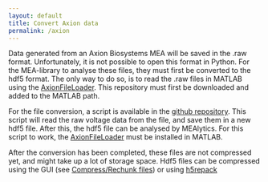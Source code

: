 ```yaml
---
layout: default
title: Convert Axion data
permalink: /axion
---
```


Data generated from an Axion Biosystems MEA will be saved in the .raw format. Unfortunately, it is not possible to open this format in Python. For the MEA-library to analyse these files, they must first be converted to the hdf5 format. The only way to do so, is to read the .raw files in MATLAB using the [AxionFileLoader](https://github.com/axionbio/AxionFileLoader). This repository must first be downloaded and added to the MATLAB path.

For the file conversion, a script is available in the [github repository](https://github.com/CureQ/CureQ/blob/main/raw_to_hdf5.m). This script will read the raw voltage data from the file, and save them in a new hdf5 file. After this, the hdf5 file can be analysed by MEAlytics. For this script to work, the [AxionFileLoader](https://github.com/axionbio/AxionFileLoader) must be installed in MATLAB.

After the conversion has been completed, these files are not compressed yet, and might take up a lot of storage space. Hdf5 files can be compressed using the GUI (see [Compress/Rechunk files](compress_rechunk.html)) or using [h5repack](https://support.hdfgroup.org/documentation/hdf5/latest/_h5_t_o_o_l__r_p__u_g.html)
